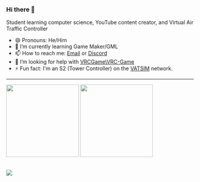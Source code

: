 ### Hi there 👋

Student learning computer science, YouTube content creator, and Virtual Air Traffic Controller

- 😄 Pronouns: He/Him
- 🌱 I’m currently learning Game Maker/GML
- 📫 How to reach me: [Email](mailto:sv.samuel.valencia014@gmail.com) or [Discord](https://discord.gg/a65sJ99D98)
- 🤔 I’m looking for help with [VRCGame\VRC-Game](https://github.com/VRCGame/VRC-Game)
- ⚡ Fun fact: I'm an S2 (Tower Controller) on the [VATSIM](https://vatsim.net) network. 
<hr>

<img src="https://github-readme-stats.vercel.app/api?username=svalencia014&theme=dracula&show_icons=true" height="195px"/> <img src="https://github-readme-stats.vercel.app/api/top-langs?username=svalencia014&theme=dracula&layout=compact" height="195px" />

<br>

<img src="https://github-readme-streak-stats.herokuapp.com/demo/preview.php?user=svalencia014&theme=dracula&hide_border=true" />
